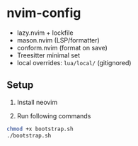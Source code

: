 # nvim-config
- lazy.nvim + lockfile
- mason.nvim (LSP/formatter)
- conform.nvim (format on save)
- Treesitter minimal set
- local overrides: `lua/local/` (gitignored)

## Setup
1. Install neovim

2. Run following commands
```bash
chmod +x bootstrap.sh
./bootstrap.sh
```
